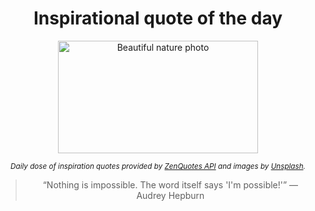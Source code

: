 
<div align="center">

# Inspirational quote of the day

<img src="./data/photo.jpeg" alt="Beautiful nature photo" width="320" height="180">

<sub><i>Daily dose of inspiration quotes provided by [ZenQuotes API](https://zenquotes.io/) and images by [Unsplash](https://unsplash.com/).</i></sub>


<blockquote>&ldquo;Nothing is impossible. The word itself says 'I'm possible!'&rdquo; &mdash; <footer>Audrey Hepburn</footer></blockquote>

</div>
